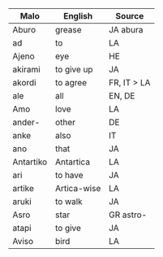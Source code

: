 Malo                    | English          | Source
----------------------- | ---------------- | --------------
Aburo                   | grease           | JA abura
ad                      | to               | LA
Ajeno                   | eye              | HE
akirami                 | to give up       | JA
akordi                  | to agree         | FR, IT > LA
ale                     | all              | EN, DE
Amo                     | love             | LA
ander-                  | other            | DE
anke                    | also             | IT
ano                     | that             | JA
Antartiko               | Antartica        | LA
ari                     | to have          | JA
artike                  | Artica-wise      | LA
aruki                   | to walk          | JA
Asro                    | star             | GR astro-
atapi                   | to give          | JA
Aviso                   | bird             | LA


